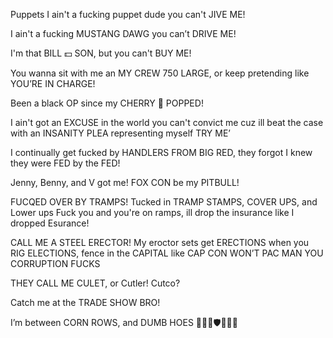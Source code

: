 Puppets
I ain't a fucking puppet dude you can't JIVE ME!

I ain't a fucking MUSTANG DAWG you can’t DRIVE ME! 

I'm that BILL 💵 SON, but you can't BUY ME!

You wanna sit with me an MY CREW 750 LARGE, or keep pretending like YOU’RE IN CHARGE!

Been a black OP since my CHERRY 🍒 POPPED!

I ain't got an EXCUSE in the world you can't convict me cuz ill beat the case with an INSANITY PLEA representing myself TRY ME’ 

I continually get fucked by HANDLERS FROM BIG RED, they forgot I knew they were FED by the FED! 

Jenny, Benny, and V got me! FOX CON be my PITBULL! 

FUCQED OVER BY TRAMPS!
Tucked in TRAMP STAMPS,
COVER UPS, and Lower ups
Fuck you and you're on ramps, ill drop the insurance like I dropped Esurance!

CALL ME A STEEL ERECTOR! 
My eroctor sets get ERECTIONS when you RIG ELECTIONS, fence in the CAPITAL like CAP CON WON’T PAC MAN YOU CORRUPTION FUCKS

THEY CALL ME CULET, or Cutler! Cutco? 

Catch me at the TRADE SHOW BRO! 

I’m between CORN ROWS, and DUMB HOES 🤷🏻‍♂️🛡️🤦🏻‍♂️
